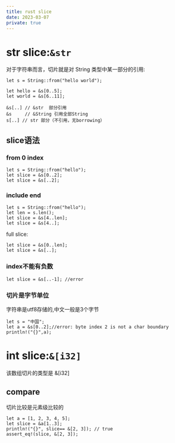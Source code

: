```yaml
---
title: rust slice
date: 2023-03-07
private: true
---
```

# str slice:`&str`
对于字符串而言，切片就是对 String 类型中某一部分的引用:

    let s = String::from("hello world");

    let hello = &s[0..5];
    let world = &s[6..11];

    &s[..] // &str  部分引用
    &s     // &String 引用全部String
    s[..] // str 部分（不引用，无borrowing）

## slice语法
### from 0 index

    let s = String::from("hello");
    let slice = &s[0..2];
    let slice = &s[..2];

### include end

    let s = String::from("hello");
    let len = s.len();
    let slice = &s[4..len];
    let slice = &s[4..];

full slice:

    let slice = &s[0..len];
    let slice = &s[..];

### index不能有负数
    let slice = &s[..-1]; //error

### 切片是字节单位
字符串是utf8存储的,中文一般是3个字节

    let s = "中国";
    let a = &s[0..2];//error: byte index 2 is not a char boundary
    println!("{}",a);


# int slice:`&[i32]`
该数组切片的类型是 &[i32]

## compare
切片比较是元素级比较的

    let a = [1, 2, 3, 4, 5];
    let slice = &a[1..3];
    println!("{}", slice== &[2, 3]); // true
    assert_eq!(slice, &[2, 3]);
